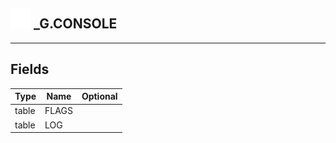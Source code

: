 ## <img src="../../.gitbook/assets/base.png" width="32" height="32" /> _G.CONSOLE


-----------------
## Fields

| Type   | Name | Optional |
| ------ | ---- | -------: |
| table | FLAGS |  |
| table | LOG |  |
